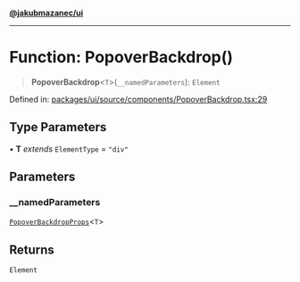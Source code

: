 [**@jakubmazanec/ui**](../README.md)

---

# Function: PopoverBackdrop()

> **PopoverBackdrop**\<`T`\>(`__namedParameters`): `Element`

Defined in:
[packages/ui/source/components/PopoverBackdrop.tsx:29](https://github.com/jakubmazanec/tools/blob/dcfb3b06be051bf99e23e7e35174b07af0f0fddd/packages/ui/source/components/PopoverBackdrop.tsx#L29)

## Type Parameters

• **T** _extends_ `ElementType` = `"div"`

## Parameters

### \_\_namedParameters

[`PopoverBackdropProps`](../type-aliases/PopoverBackdropProps.md)\<`T`\>

## Returns

`Element`
